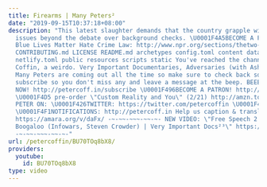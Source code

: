 ```yaml
---
title: Firearms | Many Peters²
date: "2019-09-15T10:37:18+08:00"
description: "This latest slaughter demands that the country grapple with gun-control
  issues beyond the debate over background checks. \U0001F4A5BECOME A PATRON at http://patreon.com/petercoffin
  Blue Lives Matter Hate Crime Law: http://www.npr.org/sections/thetwo-way/2016/05/26/479634098/in-louisiana-its-now-a-hate-crime-to-target-police-officers
  CONTRIBUTING.md LICENSE README.md archetypes config.toml content data i18n layouts
  netlify.toml public resources scripts static You've reached the channel of Peter
  Coffin, a weirdo. Very Important Documentaries, Adversaries (with Ashleigh!) and
  Many Peters are coming out all the time so make sure to check back soon. Please
  subscribe so you don't miss any and leave a message at the beep. BEEEEEEEEEP. \U0001F4FASubscribe
  NOW! http://petercoff.in/subscribe \U0001F496BECOME A PATRON! http://patreon.com/petercoffin
  \U0001F4D5 pre-order \"Custom Reality and You\" (2/21) http://amzn.to/2FEsqJR FOLLOW
  PETER ON: \U0001F426TWITTER: https://twitter.com/petercoffin \U0001F4F0MEDIUM: https://medium.com/@petercoffin
  \U0001F4F1NOTIFICATIONS: http://petercoff.in Help us caption & translate this video!
  https://amara.org/v/daFx/ -~-~~-~~~-~~-~- NEW VIDEO: \"Free Speech 2: Censorship
  Boogaloo (Infowars, Steven Crowder) | Very Important Docs²³\" https://www.youtube.com/watch?v=SlFdykutQ0g&list=PL9oHQnEByWyXObkJN9YYQS9hxBjpN8RLG
  -~-~~-~~~-~~-~-"
url: /petercoffin/BU70TOq8bX8/
providers:
  youtube:
    id: BU70TOq8bX8
type: video
---
```

